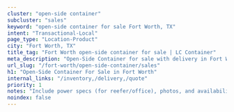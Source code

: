 ```yaml
---
cluster: "open-side container"
subcluster: "sales"
keyword: "open-side container for sale Fort Worth, TX"
intent: "Transactional-Local"
page_type: "Location-Product"
city: "Fort Worth, TX"
title_tag: "Fort Worth open-side container for sale | LC Container"
meta_description: "Open-Side Container for sale with delivery in Fort Worth, TX. LC Container — local Since 2003. Get pricing today."
url_slug: "/fort-worth/open-side-container/sales"
h1: "Open-Side Container For Sale in Fort Worth"
internal_links: "/inventory,/delivery,/quote"
priority: 1
notes: "Include power specs (for reefer/office), photos, and availability."
noindex: false
---
```


<!-- TODO: Add unique city/inventory copy, images, and internal links here. -->
